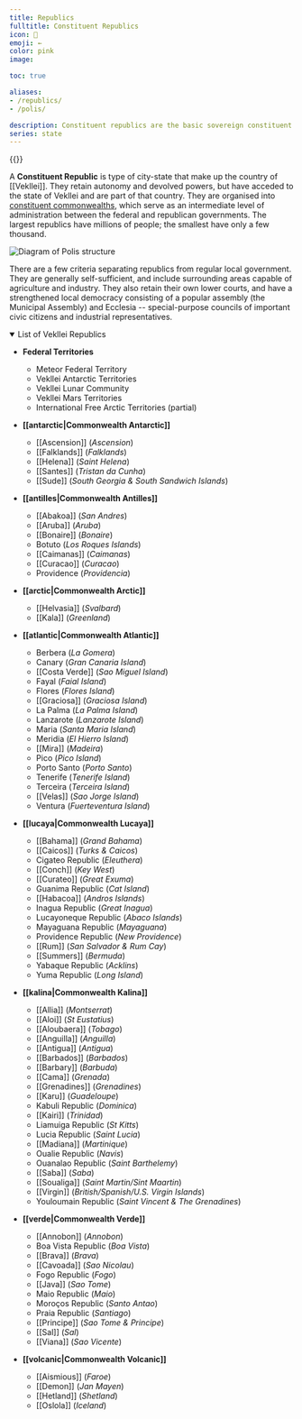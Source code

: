 ```yaml
---
title: Republics
fulltitle: Constituent Republics
icon: 💮
emoji: ←
color: pink
image:

toc: true

aliases:
- /republics/
- /polis/

description: Constituent republics are the basic sovereign constituent of Vekllei. There are 83 of them that make up the country.
series: state
---
```

{{<flag-carousel>}}

A **Constituent Republic** is type of city-state that make up the country of [[Vekllei]]. They retain autonomy and devolved powers, but have acceded to the state of Vekllei and are part of that country. They are organised into [constituent commonwealths](/constituents/), which serve as an intermediate level of administration between the federal and republican governments. The largest republics have millions of people; the smallest have only a few thousand.

![Diagram of Polis structure](/svg/diagrams/polis.png "Diagram of the a Polis administration and its structure")

There are a few criteria separating republics from regular local government. They are generally self-sufficient, and include surrounding areas capable of agriculture and industry. They also retain their own lower courts, and have a strengthened local democracy consisting of a popular assembly (the Municipal Assembly) and Ecclesia -- special-purpose councils of important civic citizens and industrial representatives.

<details open>
<summary>List of Vekllei Republics</summary>

* **Federal Territories**
	* Meteor Federal Territory
	* Vekllei Antarctic Territories
	* Vekllei Lunar Community
	* Vekllei Mars Territories
	* International Free Arctic Territories (partial)

* **[[antarctic|Commonwealth Antarctic]]**
	* [[Ascension]] (*Ascension*)
	* [[Falklands]] (*Falklands*)
	* [[Helena]] (*Saint Helena*)
	* [[Santes]] (*Tristan da Cunha*)
	* [[Sude]] (*South Georgia & South Sandwich Islands*)

* **[[antilles|Commonwealth Antilles]]**
	* [[Abakoa]] (*San Andres*)
	* [[Aruba]] (*Aruba*)
	* [[Bonaire]] (*Bonaire*)
	* Botuto (*Los Roques Islands*)
	* [[Caimanas]] (*Caimanas*)
	* [[Curacao]] (*Curacao*)
	* Providence (*Providencia*)

* **[[arctic|Commonwealth Arctic]]**
	* [[Helvasia]] (*Svalbard*)
	* [[Kala]] (*Greenland*)

* **[[atlantic|Commonwealth Atlantic]]**
	* Berbera (*La Gomera*)
	* Canary (*Gran Canaria Island*)
	* [[Costa Verde]] (*Sao Miguel Island*)
	* Fayal (*Faial Island*)
	* Flores (*Flores Island*)
	* [[Graciosa]] (*Graciosa Island*)
	* La Palma (*La Palma Island*)
	* Lanzarote (*Lanzarote Island*)
	* Maria (*Santa Maria Island*)
	* Meridia (*El Hierro Island*)
	* [[Mira]] (*Madeira*)
	* Pico (*Pico Island*)
	* Porto Santo (*Porto Santo*)
	* Tenerife (*Tenerife Island*)
	* Terceira (*Terceira Island*)
	* [[Velas]] (*Sao Jorge Island*)
	* Ventura (*Fuerteventura Island*)

* **[[lucaya|Commonwealth Lucaya]]**
	* [[Bahama]] (*Grand Bahama*)
	* [[Caicos]] (*Turks & Caicos*)
	* Cigateo Republic (*Eleuthera*)
	* [[Conch]] (*Key West*)
	* [[Curateo]] (*Great Exuma*)
	* Guanima Republic (*Cat Island*)
	* [[Habacoa]] (*Andros Islands*)
	* Inagua Republic (*Great Inagua*)
	* Lucayoneque Republic (*Abaco Islands*)
	* Mayaguana Republic (*Mayaguana*)
	* Providence Republic (*New Providence*)
	* [[Rum]] (*San Salvador & Rum Cay*)
	* [[Summers]] (*Bermuda*)
	* Yabaque Republic (*Acklins*)
	* Yuma Republic (*Long Island*)

* **[[kalina|Commonwealth Kalina]]**
	* [[Allia]] (*Montserrat*)
	* [[Aloi]] (*St Eustatius*)
	* [[Aloubaera]] (*Tobago*)
	* [[Anguilla]] (*Anguilla*)
	* [[Antigua]] (*Antigua*)
	* [[Barbados]] (*Barbados*)
	* [[Barbary]] (*Barbuda*)
	* [[Cama]] (*Grenada*)
	* [[Grenadines]] (*Grenadines*)
	* [[Karu]] (*Guadeloupe*)
	* Kabuli Republic (*Dominica*)
	* [[Kairi]] (*Trinidad*)
	* Liamuiga Republic (*St Kitts*)
	* Lucia Republic (*Saint Lucia*)
	* [[Madiana]] (*Martinique*)
	* Oualie Republic (*Navis*)
	* Ouanalao Republic (*Saint Barthelemy*)
	* [[Saba]] (*Saba*)
	* [[Soualiga]] (*Saint Martin/Sint Maartin*)
	* [[Virgin]] (*British/Spanish/U.S. Virgin Islands*)
	* Youloumain Republic (*Saint Vincent & The Grenadines*)

* **[[verde|Commonwealth Verde]]**
	* [[Annobon]] (*Annobon*)
	* Boa Vista Republic (*Boa Vista*)
	* [[Brava]] (*Brava*)
	* [[Cavoada]] (*Sao Nicolau*)
	* Fogo Republic (*Fogo*)
	* [[Java]] (*Sao Tome*)
	* Maio Republic (*Maio*)
	* Moroços Republic (*Santo Antao*)
	* Praia Republic (*Santiago*)
	* [[Principe]] (*Sao Tome & Principe*)
	* [[Sal]] (*Sal*)
	* [[Viana]] (*Sao Vicente*)

* **[[volcanic|Commonwealth Volcanic]]**
	* [[Aismious]] (*Faroe*)
	* [[Demon]] (*Jan Mayen*)
	* [[Hetland]] (*Shetland*)
	* [[Oslola]] (*Iceland*)
</details>
